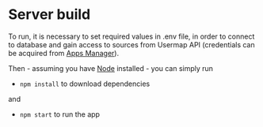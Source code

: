 # Server build

To run, it is necessary to set required values in .env file, in order to connect to database and gain access to sources from Usermap API (credentials can be acquired from [Apps Manager](https://auth.fit.cvut.cz/manager/index.jsf)). 

Then - assuming you have [Node](https://nodejs.org/en/download/) installed - you can simply run

* `npm install` to download dependencies

and

* `npm start` to run the app

